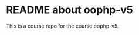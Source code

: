 README about oophp-v5
==============================

This is a course repo for the course oophp-v5.
